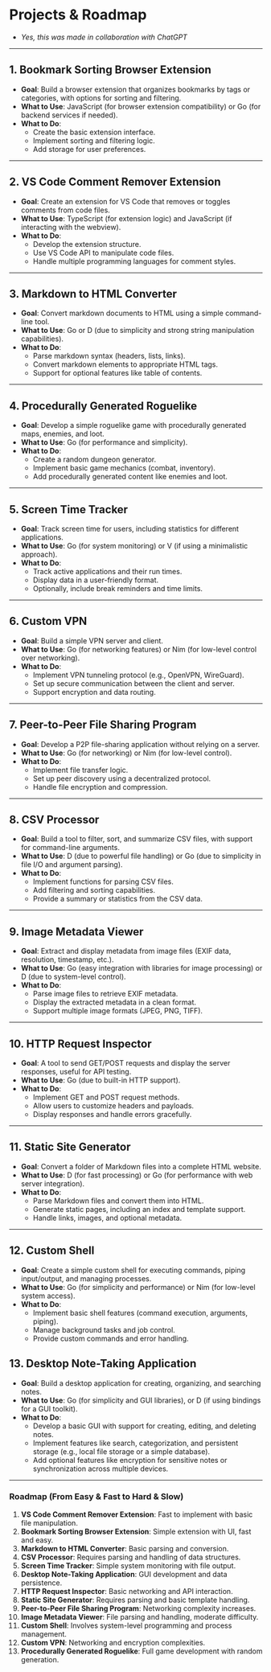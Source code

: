 # **Projects & Roadmap**

- *Yes, this was made in collaboration with ChatGPT*

---

## **1. Bookmark Sorting Browser Extension**  

- **Goal**: Build a browser extension that organizes bookmarks by tags or categories, with options for sorting and filtering.  
- **What to Use**: JavaScript (for browser extension compatibility) or Go (for backend services if needed).  
- **What to Do**:  
  - Create the basic extension interface.  
  - Implement sorting and filtering logic.  
  - Add storage for user preferences.

---

## **2. VS Code Comment Remover Extension**  

- **Goal**: Create an extension for VS Code that removes or toggles comments from code files.  
- **What to Use**: TypeScript (for extension logic) and JavaScript (if interacting with the webview).  
- **What to Do**:  
  - Develop the extension structure.  
  - Use VS Code API to manipulate code files.  
  - Handle multiple programming languages for comment styles.

---

## **3. Markdown to HTML Converter**  

- **Goal**: Convert markdown documents to HTML using a simple command-line tool.  
- **What to Use**: Go or D (due to simplicity and strong string manipulation capabilities).  
- **What to Do**:  
  - Parse markdown syntax (headers, lists, links).  
  - Convert markdown elements to appropriate HTML tags.  
  - Support for optional features like table of contents.

---

## **4. Procedurally Generated Roguelike**  

- **Goal**: Develop a simple roguelike game with procedurally generated maps, enemies, and loot.  
- **What to Use**: Go (for performance and simplicity).  
- **What to Do**:  
  - Create a random dungeon generator.  
  - Implement basic game mechanics (combat, inventory).  
  - Add procedurally generated content like enemies and loot.

---

## **5. Screen Time Tracker**  

- **Goal**: Track screen time for users, including statistics for different applications.  
- **What to Use**: Go (for system monitoring) or V (if using a minimalistic approach).  
- **What to Do**:  
  - Track active applications and their run times.  
  - Display data in a user-friendly format.  
  - Optionally, include break reminders and time limits.

---

## **6. Custom VPN**  

- **Goal**: Build a simple VPN server and client.  
- **What to Use**: Go (for networking features) or Nim (for low-level control over networking).  
- **What to Do**:  
  - Implement VPN tunneling protocol (e.g., OpenVPN, WireGuard).  
  - Set up secure communication between the client and server.  
  - Support encryption and data routing.

---

## **7. Peer-to-Peer File Sharing Program**  

- **Goal**: Develop a P2P file-sharing application without relying on a server.  
- **What to Use**: Go (for networking) or Nim (for low-level control).  
- **What to Do**:  
  - Implement file transfer logic.  
  - Set up peer discovery using a decentralized protocol.  
  - Handle file encryption and compression.

---

## **8. CSV Processor**  

- **Goal**: Build a tool to filter, sort, and summarize CSV files, with support for command-line arguments.  
- **What to Use**: D (due to powerful file handling) or Go (due to simplicity in file I/O and argument parsing).  
- **What to Do**:  
  - Implement functions for parsing CSV files.  
  - Add filtering and sorting capabilities.  
  - Provide a summary or statistics from the CSV data.

---

## **9. Image Metadata Viewer**  

- **Goal**: Extract and display metadata from image files (EXIF data, resolution, timestamp, etc.).  
- **What to Use**: Go (easy integration with libraries for image processing) or D (due to system-level control).  
- **What to Do**:  
  - Parse image files to retrieve EXIF metadata.  
  - Display the extracted metadata in a clean format.  
  - Support multiple image formats (JPEG, PNG, TIFF).

---

## **10. HTTP Request Inspector**  

- **Goal**: A tool to send GET/POST requests and display the server responses, useful for API testing.  
- **What to Use**: Go (due to built-in HTTP support).  
- **What to Do**:  
  - Implement GET and POST request methods.  
  - Allow users to customize headers and payloads.  
  - Display responses and handle errors gracefully.

---

## **11. Static Site Generator**  

- **Goal**: Convert a folder of Markdown files into a complete HTML website.  
- **What to Use**: D (for fast processing) or Go (for performance with web server integration).  
- **What to Do**:  
  - Parse Markdown files and convert them into HTML.  
  - Generate static pages, including an index and template support.  
  - Handle links, images, and optional metadata.

---

## **12. Custom Shell**  

- **Goal**: Create a simple custom shell for executing commands, piping input/output, and managing processes.  
- **What to Use**: Go (for simplicity and performance) or Nim (for low-level system access).  
- **What to Do**:  
  - Implement basic shell features (command execution, arguments, piping).  
  - Manage background tasks and job control.  
  - Provide custom commands and error handling.

## **13. Desktop Note-Taking Application**  

- **Goal**: Build a desktop application for creating, organizing, and searching notes.  
- **What to Use**: Go (for simplicity and GUI libraries), or D (if using bindings for a GUI toolkit).  
- **What to Do**:  
  - Develop a basic GUI with support for creating, editing, and deleting notes.  
  - Implement features like search, categorization, and persistent storage (e.g., local file storage or a simple database).  
  - Add optional features like encryption for sensitive notes or synchronization across multiple devices.

---

### **Roadmap (From Easy & Fast to Hard & Slow)**

1. **VS Code Comment Remover Extension**: Fast to implement with basic file manipulation.
2. **Bookmark Sorting Browser Extension**: Simple extension with UI, fast and easy.
3. **Markdown to HTML Converter**: Basic parsing and conversion.
4. **CSV Processor**: Requires parsing and handling of data structures.
5. **Screen Time Tracker**: Simple system monitoring with file output.
6. **Desktop Note-Taking Application**: GUI development and data persistence.
7. **HTTP Request Inspector**: Basic networking and API interaction.
8. **Static Site Generator**: Requires parsing and basic template handling.
9. **Peer-to-Peer File Sharing Program**: Networking complexity increases.
10. **Image Metadata Viewer**: File parsing and handling, moderate difficulty.
11. **Custom Shell**: Involves system-level programming and process management.
12. **Custom VPN**: Networking and encryption complexities.
13. **Procedurally Generated Roguelike**: Full game development with random generation.
